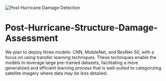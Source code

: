 ![Post Hurricane Damage Detection](https://drive.google.com/file/d/1_LLxiWAa7Vk8DibleqqCbHc6l5IBdbT6/view)

# Post-Hurricane-Structure-Damage-Assessment
We plan to deploy three models: CNN, MobileNet, and ResNet-50, with a focus on using transfer learning techniques. These techniques enable the models to leverage large pre-trained datasets, facilitating a more generalized and efficient learning process that is well-suited to categorizing satellite imagery where data may be less detailed.
